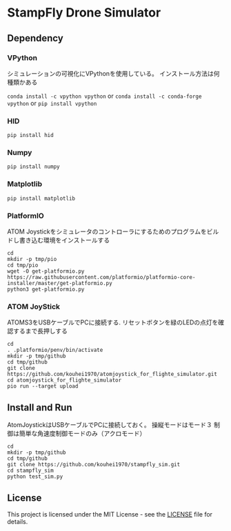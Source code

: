 # StampFly Drone Simulator

## Dependency

### VPython
シミュレーションの可視化にVPythonを使用している。
インストール方法は何種類かある

```conda install -c vpython vpython```
 or
 ```conda install -c conda-forge vpython```
 or
```pip install vpython```

### HID
```pip install hid```

### Numpy
```pip install numpy```

### Matplotlib
```pip install matplotlib```

### PlatformIO
ATOM Joystickをシミュレータのコントローラにするためのプログラムをビルドし書き込む環境をインストールする

```
cd
mkdir -p tmp/pio
cd tmp/pio
wget -O get-platformio.py https://raw.githubusercontent.com/platformio/platformio-core-installer/master/get-platformio.py
python3 get-platformio.py
```

### ATOM JoyStick

ATOMS3をUSBケーブルでPCに接続する. リセットボタンを緑のLEDの点灯を確認するまで長押しする

```
cd
. .platformio/penv/bin/activate
mkdir -p tmp/github
cd tmp/github
git clone https://github.com/kouhei1970/atomjoystick_for_flighte_simulator.git
cd atomjoystick_for_flighte_simulator
pio run --target upload
```

## Install and Run
AtomJoystickはUSBケーブルでPCに接続しておく。
操縦モードはモード３
制御は簡単な角速度制御モードのみ（アクロモード）

```
cd
mkdir -p tmp/github
cd tmp/github
git clone https://github.com/kouhei1970/stampfly_sim.git
cd stampfly_sim
python test_sim.py
```

## License

This project is licensed under the MIT License - see the [LICENSE](LICENSE) file for details.

